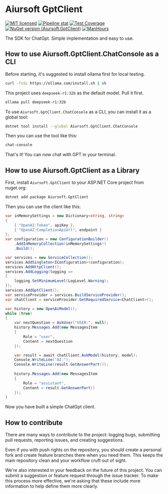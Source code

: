 # Aiursoft GptClient

[![MIT licensed](https://img.shields.io/badge/license-MIT-blue.svg)](https://gitlab.aiursoft.cn/aiursoft/gptClient/-/blob/master/LICENSE)
[![Pipeline stat](https://gitlab.aiursoft.cn/aiursoft/gptClient/badges/master/pipeline.svg)](https://gitlab.aiursoft.cn/aiursoft/gptClient/-/pipelines)
[![Test Coverage](https://gitlab.aiursoft.cn/aiursoft/gptClient/badges/master/coverage.svg)](https://gitlab.aiursoft.cn/aiursoft/gptClient/-/pipelines)
[![NuGet version (Aiursoft.GptClient)](https://img.shields.io/nuget/v/Aiursoft.GptClient.svg)](https://www.nuget.org/packages/Aiursoft.GptClient/)
[![ManHours](https://manhours.aiursoft.cn/r/gitlab.aiursoft.cn/aiursoft/GptClient.svg)](https://gitlab.aiursoft.cn/aiursoft/GptClient/-/commits/master?ref_type=heads)

The SDK for ChatGpt. Simple implementation and easy to use.

## How to use Aiursoft.GptClient.ChatConsole as a CLI

Before starting, it's suggested to install ollama first for local testing.

```bash
curl -fsSL https://ollama.com/install.sh | sh
```

This project uses `deepseek-r1:32b` as the default model. Pull it first.

```bash
ollama pull deepseek-r1:32b
```

To use `Aiursoft.GptClient.ChatConsole` as a CLI, you can install it as a global tool:

```bash
dotnet tool install --global Aiursoft.GptClient.ChatConsole
```

Then you can use the tool like this:

```bash
chat-console
```

That's it! You can now chat with GPT in your terminal.

## How to use Aiursoft.GptClient as a Library

First, install `Aiursoft.GptClient` to your ASP.NET Core project from nuget.org:

```bash
dotnet add package Aiursoft.GptClient
```

Then you can use the client like this:

```csharp
var inMemorySettings = new Dictionary<string, string>
{
    { "OpenAI:Token", apiKey },
    { "OpenAI:CompletionApiUrl", endpoint }
};
var configuration = new ConfigurationBuilder()
    .AddInMemoryCollection(inMemorySettings!)
    .Build();

var services = new ServiceCollection();
services.AddSingleton<IConfiguration>(configuration);
services.AddHttpClient();
services.AddLogging(logging =>
{
    logging.SetMinimumLevel(LogLevel.Warning);
});
services.AddGptClient();
var serviceProvider = services.BuildServiceProvider();
var chatClient = serviceProvider.GetRequiredService<ChatClient>();

var history = new OpenAiModel();
while (true)
{
    var nextQuestion = AskUser("USER:", null);
    history.Messages.Add(new MessagesItem
    {
        Role = "user",
        Content = nextQuestion
    });

    var result = await chatClient.AskModel(history, model);
    Console.WriteLine("AI:");
    Console.WriteLine(result.GetAnswerPart());
    
    history.Messages.Add(new MessagesItem
    {
        Role = "assistant",
        Content = result.GetAnswerPart()
    });
}
```

Now you have built a simple ChatGpt client.

## How to contribute

There are many ways to contribute to the project: logging bugs, submitting pull requests, reporting issues, and creating suggestions.

Even if you with push rights on the repository, you should create a personal fork and create feature branches there when you need them. This keeps the main repository clean and your workflow cruft out of sight.

We're also interested in your feedback on the future of this project. You can submit a suggestion or feature request through the issue tracker. To make this process more effective, we're asking that these include more information to help define them more clearly.
